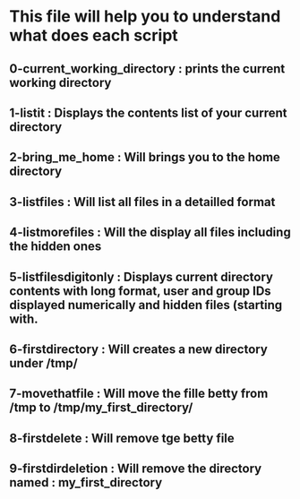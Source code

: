 # This file will help you to understand what does each script
## 0-current_working_directory : prints the current working directory
## 1-listit : Displays the contents list of your current directory
## 2-bring_me_home : Will brings you to the home directory
## 3-listfiles : Will list all files in a detailled format
## 4-listmorefiles : Will the display all files including the hidden ones
## 5-listfilesdigitonly : Displays current directory contents with long format, user and group IDs displayed numerically and hidden files (starting with.
## 6-firstdirectory : Will creates a new directory under /tmp/
## 7-movethatfile : Will move the fille betty from /tmp to /tmp/my_first_directory/
## 8-firstdelete : Will remove tge betty file
## 9-firstdirdeletion : Will remove the directory named : my_first_directory